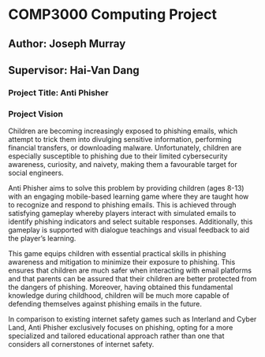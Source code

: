 # COMP3000 Computing Project
## Author: Joseph Murray
## Supervisor: Hai-Van Dang

### Project Title: Anti Phisher

### Project Vision
Children are becoming increasingly exposed to phishing emails, which attempt to trick them into divulging sensitive information, performing financial transfers, or downloading malware. Unfortunately, children are especially susceptible to phishing due to their limited cybersecurity awareness, curiosity, and naivety, making them a favourable target for social engineers.

Anti Phisher aims to solve this problem by providing children (ages 8-13) with an engaging mobile-based learning game where they are taught how to recognize and respond to phishing emails. This is achieved through satisfying gameplay whereby players interact with simulated emails to identify phishing indicators and select suitable responses. Additionally, this gameplay is supported with dialogue teachings and visual feedback to aid the player’s learning.

This game equips children with essential practical skills in phishing awareness and mitigation to minimize their exposure to phishing. This ensures that children are much safer when interacting with email platforms and that parents can be assured that their children are better protected from the dangers of phishing. Moreover, having obtained this fundamental knowledge during childhood, children will be much more capable of defending themselves against phishing emails in the future.

In comparison to existing internet safety games such as Interland and Cyber Land, Anti Phisher exclusively focuses on phishing, opting for a more specialized and tailored educational approach rather than one that considers all cornerstones of internet safety.